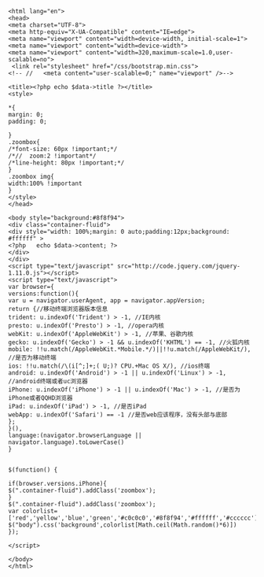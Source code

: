     <html lang="en">
    <head>
    <meta charset="UTF-8">
    <meta http-equiv="X-UA-Compatible" content="IE=edge">
    <meta name="viewport" content="width=device-width, initial-scale=1">
    <meta name="viewport" content="width=device-width">
    <meta name="viewport" content="width=320,maximum-scale=1.0,user-scalable=no">
     <link rel="stylesheet" href="/css/bootstrap.min.css">
    <!-- //   <meta content="user-scalable=0;" name="viewport" />-->
    
    <title><?php echo $data->title ?></title>
    <style>
    
    *{
    margin: 0;
    padding: 0;
    
    }
    .zoombox{
    /*font-size: 60px !important;*/
    /*//  zoom:2 !important*/
    /*line-height: 80px !important;*/
    }
    .zoombox img{
    width:100% !important
    }
    </style>
    </head>
    
    <body style="background:#8f8f94">
    <div class="container-fluid">
    <div style="width: 100%;margin: 0 auto;padding:12px;background: #ffffff" >
    <?php   echo $data->content; ?>
    </div>
    </div>
    <script type="text/javascript" src="http://code.jquery.com/jquery-1.11.0.js"></script>
    <script type="text/javascript">
    var browser={
    versions:function(){
    var u = navigator.userAgent, app = navigator.appVersion;
    return {//移动终端浏览器版本信息
    trident: u.indexOf('Trident') > -1, //IE内核
    presto: u.indexOf('Presto') > -1, //opera内核
    webKit: u.indexOf('AppleWebKit') > -1, //苹果、谷歌内核
    gecko: u.indexOf('Gecko') > -1 && u.indexOf('KHTML') == -1, //火狐内核
    mobile: !!u.match(/AppleWebKit.*Mobile.*/)||!!u.match(/AppleWebKit/), //是否为移动终端
    ios: !!u.match(/\(i[^;]+;( U;)? CPU.+Mac OS X/), //ios终端
    android: u.indexOf('Android') > -1 || u.indexOf('Linux') > -1, //android终端或者uc浏览器
    iPhone: u.indexOf('iPhone') > -1 || u.indexOf('Mac') > -1, //是否为iPhone或者QQHD浏览器
    iPad: u.indexOf('iPad') > -1, //是否iPad
    webApp: u.indexOf('Safari') == -1 //是否web应该程序，没有头部与底部
    };
    }(),
    language:(navigator.browserLanguage || navigator.language).toLowerCase()
    }
    
    
    $(function() {
    
    if(browser.versions.iPhone){
    $(".container-fluid").addClass('zoombox');
    }
    $(".container-fluid").addClass('zoombox');
    var colorlist=['red','yellow','blue','green','#c0c0c0','#8f8f94','#ffffff','#cccccc'];
    $("body").css('background',colorlist[Math.ceil(Math.random()*6)])
    });
    
    </script>
    
    </body>
    </html>
    